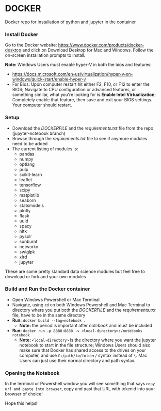 # DOCKER
Docker repo for installation of python and jupyter in the container

### Install Docker
Go to the Docker website:  https://www.docker.com/products/docker-desktop and click on Download Desktop for Mac and Windows.  Follow the on-screen installation prompts to install.

**Note:**  Windows Users must enable hyper-V in both the bios and features:
- https://docs.microsoft.com/en-us/virtualization/hyper-v-on-windows/quick-start/enable-hyper-v
- For Bios:  Upon computer restart hit either F2, F10, or F12 to enter the BIOS; Navigate to CPU configuration or advanced features, or something similar, what you're looking for is **Enable Intel Virtualization**; Completely enable that feature, then save and exit your BIOS settings.  Your computer should restart.

### Setup
- Download the *DOCKERFILE* and the *requirements.txt* file from the repo (jupyter-notebook branch)
- Browse through the *requirements.txt* file to see if anymore modules need to be added
- The current listing of modules is:
    - pandas
    - numpy
    - optlang
    - pulp
    - scikit-learn
    - leaflet
    - tensorflow
    - scipy
    - matplotlib
    - seaborn
    - statsmodels
    - plotly
    - flask
    - uuid
    - spacy
    - nltk
    - pysolr
    - sunburnt
    - networkx
    - swiglpk
    - xlrd
    - jupyter

These are some pretty standard data science modules but feel free to download or fork and your own modules
### Build and Run the Docker container
- Open Windows Powershell or Mac Terminal
- Navigate, using `cd` on both Windows Powershell and Mac Terminal to directory where you put both the *DOCKERFILE* and the *requirements.txt* file, have to be in the same directory
- **Run:**  `docker build --tag=notebook .`
    - **Note:**  the period is important after *notebook* and must be included
- **Run:**  `docker run -p 8888:8888 -v <local-directory>:/notebooks notebook`
    - **Note:**  `<local-directory>` is the directory where you want the jupyter notebook to start in the file structure; Windows Users should also make sure that Docker has shared access to the drives on your computer, and use `C:/path/to/folder/` syntax instead of `\`.  Mac Users can just use their normal directory and path syntax.

### Opening the Notebook
In the terminal or Powershell window you will see something that says `copy url and paste into browser`, copy and past that URL with tokenid into your browser of choice!

Hope this helps!
